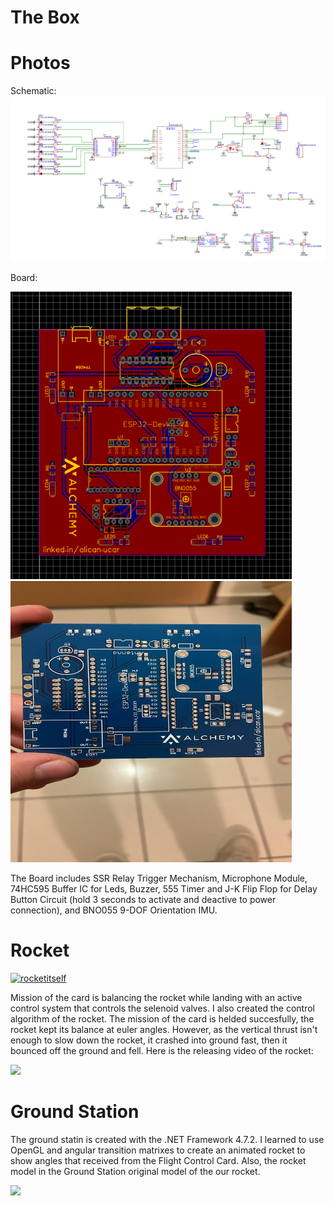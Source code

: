 # The Box
# Photos
<p align="left">
Schematic:
  
<img src="https://github.com/AlihealGit/AlicanUcarPortfolio/blob/main/AlchemyTheBox/Schematic.png">


</p>

Board:
<p align="left">  

<img src="https://github.com/AlihealGit/AlicanUcarPortfolio/blob/main/AlchemyTheBox/Board.png" alt="rocketcard2" border="0" width = 450>
<img src="https://github.com/AlihealGit/AlicanUcarPortfolio/blob/main/AlchemyTheBox/alchemythebox.jpg" alt="rocketcard3" border="0" width = 450 height= 450>

</p>

The Board includes SSR Relay Trigger Mechanism, Microphone Module, 74HC595 Buffer IC for Leds, Buzzer, 555 Timer and J-K Flip Flop for Delay Button Circuit (hold 3 seconds to activate and deactive to power connection), and BNO055 9-DOF Orientation IMU.

# Rocket
<a href="https://ibb.co/R7ZcR9y"><img src="https://i.ibb.co/0Q8rHct/rocketitself.jpg" alt="rocketitself" border="0"></a>

Mission of the card is balancing the rocket while landing with an active control system that controls the selenoid valves. I also created the control algorithm of the rocket. The mission of the card is helded succesfully, the rocket kept its balance at euler angles. However, as the vertical thrust isn't enough to slow down the rocket, it crashed into ground fast, then it bounced off the ground and fell. Here is the releasing video of the rocket:

<img src="https://github.com/AlihealGit/AlicanUcarPortfolio/blob/main/rocketvideo.gif">

# Ground Station

The ground statin is created with the .NET Framework 4.7.2. I learned to use OpenGL and angular transition matrixes to create an animated rocket to show angles that received from the Flight Control Card. Also, the rocket model in the Ground Station original model of the our rocket.

<img src="https://github.com/AlihealGit/AlicanUcarPortfolio/blob/main/GST.gif">
